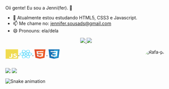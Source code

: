 Oii gente! Eu sou a Jenni(fer). 👋

- 🌱 Atualmente estou estudando HTML5, CSS3 e Javascript.
- 📫 Me chame no: jennifer.sousads@gmail.com
- 😄 Pronouns: ela/dela

<div align="center">
  <a href="https://github.com/jennifersousas">
  <img height="180em" src="https://github-readme-stats.vercel.app/api?username=jennifersousas&show_icons=true&theme=dracula&include_all_commits=true&count_private=true"/>
  <img height="180em" src="https://github-readme-stats.vercel.app/api/top-langs/?username=rafaballerini&layout=compact&langs_count=7&theme=dracula"/>
</div>
<div style="display: inline_block"><br>
  <img align="center" alt="jeni-Js" height="30" width="40" src="https://raw.githubusercontent.com/devicons/devicon/master/icons/javascript/javascript-plain.svg">
  
  <img align="center" alt="jeni-React" height="30" width="40" src="https://raw.githubusercontent.com/devicons/devicon/master/icons/react/react-original.svg">
  <img align="center" alt="jeni-HTML" height="30" width="40" src="https://raw.githubusercontent.com/devicons/devicon/master/icons/html5/html5-original.svg">
  <img align="center" alt="jeni-css" height="30" width="40" src="https://raw.githubusercontent.com/devicons/devicon/master/icons/css3/css3-original.svg">
 
  <img align="right" alt="Rafa-pic" height="150" style="border-radius:50px;" src="https://media.discordapp.net/attachments/639956127056134178/890373478988013628/Publicacoes_Instagram_1_1.png?width=676&height=676">
</div>
  
  ##
 
<div> 

  <a href = "mailto:jennifer.sousads@gmail.com"><img src="https://img.shields.io/badge/-Gmail-%23333?style=for-the-badge&logo=gmail&logoColor=white" target="_blank"></a>
  <a href="https://www.linkedin.com/in/jennifer-sousa-da-silva" target="_blank"><img src="https://img.shields.io/badge/-LinkedIn-%230077B5?style=for-the-badge&logo=linkedin&logoColor=white" target="_blank"></a> 
 
  ![Snake animation](https://github.com/jennifersousas/jennifersousas/blob/output/github-contribution-grid-snake.svg)
 
</div>
